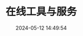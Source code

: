 ---
title: 在线工具与服务
type: "link"
aside: false
date: 2024-05-12 14:49:54
flink_url: 'resource/tlink.json'
---